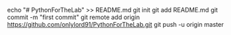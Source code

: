 echo "# PythonForTheLab" >> README.md
git init
git add README.md
git commit -m "first commit"
git remote add origin https://github.com/onlylord91/PythonForTheLab.git
git push -u origin master
